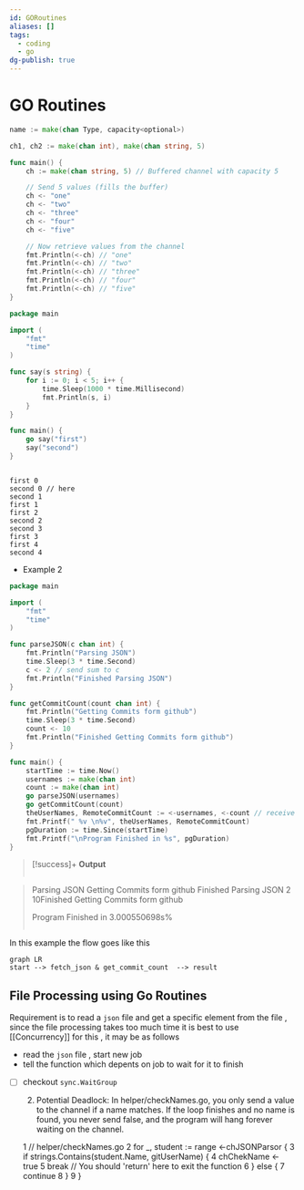 ```yaml
---
id: GORoutines
aliases: []
tags:
  - coding
  - go
dg-publish: true
---
```

# GO Routines

```go
name := make(chan Type, capacity<optional>)

```

```go
ch1, ch2 := make(chan int), make(chan string, 5)

```

```go
func main() {
    ch := make(chan string, 5) // Buffered channel with capacity 5

    // Send 5 values (fills the buffer)
    ch <- "one"
    ch <- "two"
    ch <- "three"
    ch <- "four"
    ch <- "five"

    // Now retrieve values from the channel
    fmt.Println(<-ch) // "one" 
    fmt.Println(<-ch) // "two"
    fmt.Println(<-ch) // "three"
    fmt.Println(<-ch) // "four"
    fmt.Println(<-ch) // "five"
}

```

```go
package main

import (
	"fmt"
	"time"
)

func say(s string) {
	for i := 0; i < 5; i++ {
		time.Sleep(1000 * time.Millisecond)
		fmt.Println(s, i)
	}
}

func main() {
	go say("first")
	say("second")
}

```

```

first 0
second 0 // here
second 1
first 1
first 2
second 2
second 3
first 3
first 4
second 4

```

- Example 2

```go
package main

import (
	"fmt"
	"time"
)

func parseJSON(c chan int) {
	fmt.Println("Parsing JSON")
	time.Sleep(3 * time.Second)
	c <- 2 // send sum to c
	fmt.Println("Finished Parsing JSON")
}

func getCommitCount(count chan int) {
	fmt.Println("Getting Commits form github")
	time.Sleep(3 * time.Second)
	count <- 10
	fmt.Println("Finished Getting Commits form github")
}

func main() {
	startTime := time.Now()
	usernames := make(chan int)
	count := make(chan int)
	go parseJSON(usernames)
	go getCommitCount(count)
	theUserNames, RemoteCommitCount := <-usernames, <-count // receive from c
	fmt.Printf(" %v \n%v", theUserNames, RemoteCommitCount)
	pgDuration := time.Since(startTime)
	fmt.Printf("\nProgram Finished in %s", pgDuration)
}

```

> [!success]+ **Output**
> ```

> Parsing JSON
> Getting Commits form github
> Finished Parsing JSON
>  2
> 10Finished Getting Commits form github
> 
> Program Finished in 3.000550698s%
> ```

In this example the flow goes like this

```mermaid
graph LR
start --> fetch_json & get_commit_count  --> result  

```

## File Processing using Go Routines
Requirement is to read a `json` file and get a specific element from the file , since the file processing takes too much time it is best to use [[Concurrency]] for this , it may be as follows

- read the `json` file , start new job 
- tell the function which depents on job to wait for it to finish 

 
- [ ] checkout `sync.WaitGroup`

   2. Potential Deadlock: In helper/checkNames.go, you only send a value to the channel if a name matches. If the loop finishes and no name is
      found, you never send false, and the program will hang forever waiting on the channel.

    1     // helper/checkNames.go
    2     for _, student := range <-chJSONParsor {
    3         if strings.Contains(student.Name, gitUserName) {
    4             chChekName <- true
    5             break // You should 'return' here to exit the function
    6         } else {
    7             continue
    8         }
    9     }
